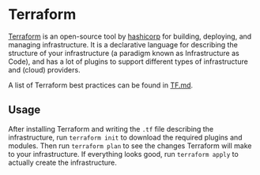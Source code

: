 # Terraform

[Terraform](https://www.terraform.io/) is an open-source tool by [hashicorp](https://www.hashicorp.com/) for building, deploying, and managing infrastructure.
It is a declarative language for describing the structure of your infrastructure (a paradigm known as Infrastructure as Code), and has a lot of plugins to support different types of infrastructure and (cloud) providers.

A list of Terraform best practices can be found in [TF.md](./TF.md).

## Usage

After installing Terraform and writing the `.tf` file describing the infrastructure, run `terraform init` to download the required plugins and modules.
Then run `terraform plan` to see the changes Terraform will make to your infrastructure.
If everything looks good, run `terraform apply` to actually create the infrastructure.
